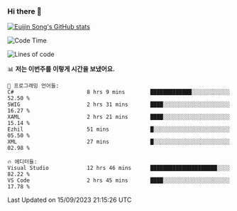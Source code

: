 ### Hi there 👋

[![Euijin Song's GitHub stats](https://github-readme-stats.vercel.app/api?username=lstar2397&count_private=true&show_icons=true&theme=tokyonight&locale=kr)](https://github.com/anuraghazra/github-readme-stats)

<!--START_SECTION:waka-->
![Code Time](http://img.shields.io/badge/Code%20Time-189%20hrs%2047%20mins-blue)

![Lines of code](https://img.shields.io/badge/%EC%A0%80%EB%8A%94%20%EC%97%AC%ED%83%9C%EA%B9%8C%EC%A7%80%20-750.0%20thousand%20%EC%A4%84%EC%9D%98%20%EC%BD%94%EB%93%9C%EB%A5%BC%20%EC%9E%91%EC%84%B1%ED%96%88%EC%96%B4%EC%9A%94.-blue)

📊 **저는 이번주를 이렇게 시간을 보냈어요.** 

```text
💬 프로그래밍 언어들: 
C#                       8 hrs 9 mins        █████████████░░░░░░░░░░░░   52.50 % 
SWIG                     2 hrs 31 mins       ████░░░░░░░░░░░░░░░░░░░░░   16.27 % 
XAML                     2 hrs 21 mins       ████░░░░░░░░░░░░░░░░░░░░░   15.14 % 
Ezhil                    51 mins             █░░░░░░░░░░░░░░░░░░░░░░░░   05.50 % 
XML                      27 mins             █░░░░░░░░░░░░░░░░░░░░░░░░   02.98 % 

🔥 에디터들: 
Visual Studio            12 hrs 46 mins      █████████████████████░░░░   82.22 % 
VS Code                  2 hrs 45 mins       ████░░░░░░░░░░░░░░░░░░░░░   17.78 % 
```


 Last Updated on 15/09/2023 21:15:26 UTC
<!--END_SECTION:waka-->

<!--
**lstar2397/lstar2397** is a ✨ _special_ ✨ repository because its `README.md` (this file) appears on your GitHub profile.

Here are some ideas to get you started:

- 🔭 I’m currently working on ...
- 🌱 I’m currently learning ...
- 👯 I’m looking to collaborate on ...
- 🤔 I’m looking for help with ...
- 💬 Ask me about ...
- 📫 How to reach me: ...
- 😄 Pronouns: ...
- ⚡ Fun fact: ...
-->
